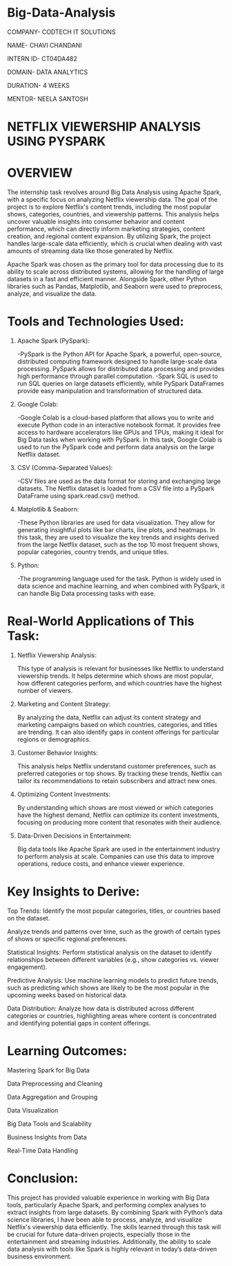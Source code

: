 # Big-Data-Analysis

COMPANY- CODTECH IT SOLUTIONS

NAME- CHAVI CHANDANI

INTERN ID- CT04DA482

DOMAIN- DATA ANALYTICS

DURATION- 4 WEEKS

MENTOR- NEELA SANTOSH


# NETFLIX VIEWERSHIP ANALYSIS USING PYSPARK
# OVERVIEW

The internship task revolves around Big Data Analysis using Apache Spark, with a specific focus on analyzing Netflix viewership data. The goal of the project is to explore Netflix's content trends, including the most popular shows, categories, countries, and viewership patterns. This analysis helps uncover valuable insights into consumer behavior and content performance, which can directly inform marketing strategies, content creation, and regional content expansion. By utilizing Spark, the project handles large-scale data efficiently, which is crucial when dealing with vast amounts of streaming data like those generated by Netflix.

Apache Spark was chosen as the primary tool for data processing due to its ability to scale across distributed systems, allowing for the handling of large datasets in a fast and efficient manner. Alongside Spark, other Python libraries such as Pandas, Matplotlib, and Seaborn were used to preprocess, analyze, and visualize the data.

# Tools and Technologies Used:
1. Apache Spark (PySpark):

   -PySpark is the Python API for Apache Spark, a powerful, open-source, distributed computing framework designed to handle large-scale data processing. 
    PySpark allows for distributed data processing and provides high performance through parallel computation.
   -Spark SQL is used to run SQL queries on large datasets efficiently, while PySpark DataFrames provide easy manipulation and transformation of structured 
    data.

2. Google Colab:

   -Google Colab is a cloud-based platform that allows you to write and execute Python code in an interactive notebook format. It provides free access to 
    hardware accelerators like GPUs and TPUs, making it ideal for Big Data tasks when working with PySpark. In this task, Google Colab is used to run the 
    PySpark code and perform data analysis on the large Netflix dataset.

3. CSV (Comma-Separated Values):

   -CSV files are used as the data format for storing and exchanging large datasets. The Netflix dataset is loaded from a CSV file into a PySpark DataFrame 
   using spark.read.csv() method.

4. Matplotlib & Seaborn:

   -These Python libraries are used for data visualization. They allow for generating insightful plots like bar charts, line plots, and heatmaps. In this 
   task, they are used to visualize the key trends and insights derived from the large Netflix dataset, such as the top 10 most frequent shows, popular 
   categories, country trends, and unique titles.

5. Python:

   -The programming language used for the task. Python is widely used in data science and machine learning, and when combined with PySpark, it can handle 
   Big Data processing tasks with ease.

# Real-World Applications of This Task:
1. Netflix Viewership Analysis:

   This type of analysis is relevant for businesses like Netflix to understand viewership trends. It helps determine which shows are most popular, how 
   different categories perform, and which countries have the highest number of viewers.


2. Marketing and Content Strategy:

   By analyzing the data, Netflix can adjust its content strategy and marketing campaigns based on which countries, categories, and titles are trending. It 
   can also identify gaps in content offerings for particular regions or demographics.


3. Customer Behavior Insights:

   This analysis helps Netflix understand customer preferences, such as preferred categories or top shows. By tracking these trends, Netflix can tailor its 
   recommendations to retain subscribers and attract new ones.


4. Optimizing Content Investments:

   By understanding which shows are most viewed or which categories have the highest demand, Netflix can optimize its content investments, focusing on 
   producing more content that resonates with their audience.


5. Data-Driven Decisions in Entertainment:

   Big data tools like Apache Spark are used in the entertainment industry to perform analysis at scale. Companies can use this data to improve operations, 
   reduce costs, and enhance viewer experience.

# Key Insights to Derive:

Top Trends:
Identify the most popular categories, titles, or countries based on the dataset.

Analyze trends and patterns over time, such as the growth of certain types of shows or specific regional preferences.


Statistical Insights:
Perform statistical analysis on the dataset to identify relationships between different variables (e.g., show categories vs. viewer engagement).


Predictive Analysis:
Use machine learning models to predict future trends, such as predicting which shows are likely to be the most popular in the upcoming weeks based on historical data.


Data Distribution:
Analyze how data is distributed across different categories or countries, highlighting areas where content is concentrated and identifying potential gaps in content offerings.

# Learning Outcomes:
Mastering Spark for Big Data

Data Preprocessing and Cleaning

Data Aggregation and Grouping

Data Visualization

Big Data Tools and Scalability

Business Insights from Data

Real-Time Data Handling

# Conclusion:
This project has provided valuable experience in working with Big Data tools, particularly Apache Spark, and performing complex analyses to extract insights from large datasets. By combining Spark with Python’s data science libraries, I have been able to process, analyze, and visualize Netflix's viewership data efficiently. The skills learned through this task will be crucial for future data-driven projects, especially those in the entertainment and streaming industries. Additionally, the ability to scale data analysis with tools like Spark is highly relevant in today’s data-driven business environment.
